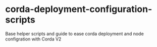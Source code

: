 # corda-deployment-configuration-scripts
Base helper scripts and guide to ease corda deployment and node configration with Corda V2
